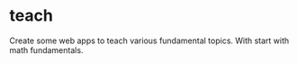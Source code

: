 # teach
Create some web apps to teach various fundamental topics. With start
with math fundamentals.
